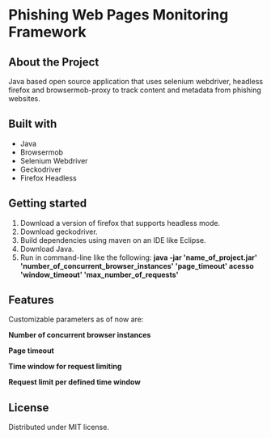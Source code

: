 # Phishing Web Pages Monitoring Framework

## About the Project

Java based open source application that uses selenium webdriver, headless firefox and browsermob-proxy to track content and metadata from phishing websites.

## Built with

- Java
- Browsermob
- Selenium Webdriver
- Geckodriver
- Firefox Headless

## Getting started

1. Download a version of firefox that supports headless mode.
2. Download geckodriver.
3. Build dependencies using maven on an IDE like Eclipse.
4. Download Java.
5. Run in command-line like the following:
**java -jar 'name_of_project.jar' 'number_of_concurrent_browser_instances' 'page_timeout' acesso 'window_timeout' 'max_number_of_requests'**

## Features

Customizable parameters as of now are:

**Number of concurrent browser instances**

**Page timeout**

**Time window for request limiting**

**Request limit per defined time window**

## License

Distributed under MIT license.